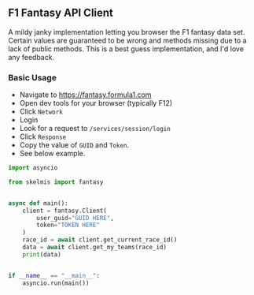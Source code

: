 F1 Fantasy API Client
---

A mildy janky implementation letting you browser the F1 fantasy data set. Certain values are guaranteed to be wrong and methods missing due to a lack of public methods. This is a best guess implementation, and I'd love any feedback.


### Basic Usage

- Navigate to https://fantasy.formula1.com
- Open dev tools for your browser (typically F12)
- Click `Network`
- Login
- Look for a request to `/services/session/login`
- Click `Response`
- Copy the value of `GUID` and `Token`.
- See below example.

```python
import asyncio

from skelmis import fantasy


async def main():
    client = fantasy.Client(
        user_guid="GUID HERE",
        token="TOKEN HERE"
    )
    race_id = await client.get_current_race_id()
    data = await client.get_my_teams(race_id)
    print(data)


if __name__ == "__main__":
    asyncio.run(main())
```
